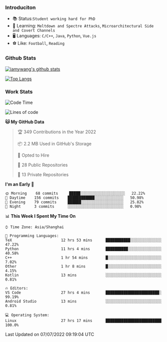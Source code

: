 ### Introduciton

- 📚 Status:`Student working hard for PhD`
- 🔎 Learning: `Meltdown and Spectre Attacks`, `Microarchitectural Side and Covert Channels`
- 🖥️ Languages: `C/C++`, `Java`, `Python`, `Vue.js`
- ⚽ Like: `Football`, `Reading`

### Github Stats

[![iamywang's github stats](https://github-readme-stats.vercel.app/api?username=iamywang&count_private=true&show_icons=true)]()

[![Top Langs](https://github-readme-stats.vercel.app/api/top-langs/?username=iamywang&layout=compact)]()

### Work Stats

<!--START_SECTION:waka-->
![Code Time](http://img.shields.io/badge/Code%20Time-508%20hrs%2027%20mins-blue)

![Lines of code](https://img.shields.io/badge/From%20Hello%20World%20I%27ve%20Written-7%20Thousand%20lines%20of%20code-blue)

**🐱 My GitHub Data** 

> 🏆 349 Contributions in the Year 2022
 > 
> 📦 2.2 MB Used in GitHub's Storage 
 > 
> 💼 Opted to Hire
 > 
> 📜 28 Public Repositories 
 > 
> 🔑 13 Private Repositories  
 > 
**I'm an Early 🐤** 

```text
🌞 Morning    68 commits     █████░░░░░░░░░░░░░░░░░░░░   22.22% 
🌆 Daytime    156 commits    ████████████░░░░░░░░░░░░░   50.98% 
🌃 Evening    79 commits     ██████░░░░░░░░░░░░░░░░░░░   25.82% 
🌙 Night      3 commits      ░░░░░░░░░░░░░░░░░░░░░░░░░   0.98%

```


📊 **This Week I Spent My Time On** 

```text
⌚︎ Time Zone: Asia/Shanghai

💬 Programming Languages: 
TeX                      12 hrs 53 mins      ███████████░░░░░░░░░░░░░░   47.22% 
Python                   11 hrs 4 mins       ██████████░░░░░░░░░░░░░░░   40.58% 
C++                      1 hr 54 mins        █░░░░░░░░░░░░░░░░░░░░░░░░   7.02% 
Other                    1 hr 8 mins         █░░░░░░░░░░░░░░░░░░░░░░░░   4.15% 
Kotlin                   13 mins             ░░░░░░░░░░░░░░░░░░░░░░░░░   0.81%

🔥 Editors: 
VS Code                  27 hrs 4 mins       ████████████████████████░   99.19% 
Android Studio           13 mins             ░░░░░░░░░░░░░░░░░░░░░░░░░   0.81%

💻 Operating System: 
Linux                    27 hrs 17 mins      █████████████████████████   100.0%

```


 Last Updated on 07/07/2022 09:19:04 UTC
<!--END_SECTION:waka-->
